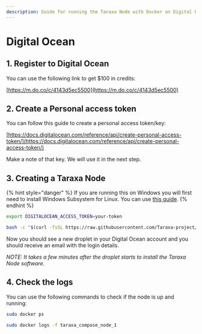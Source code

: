 ```yaml
---
description: Guide for running the Taraxa Node with Docker on Digital Ocean
---
```


# Digital Ocean

## 1. Register to Digital Ocean

You can use the following link to get $100 in credits:

[https://m.do.co/c/4143d5ec5500](https://m.do.co/c/4143d5ec5500)

## 2. Create a Personal access token

You can follow this guide to create a personal access token/key:

[https://docs.digitalocean.com/reference/api/create-personal-access-token/](https://docs.digitalocean.com/reference/api/create-personal-access-token/)

Make a note of that key. We will use it in the next step.

## 3. Creating a Taraxa Node

{% hint style="danger" %}
If you are running this on Windows you will first need to install Windows Subsystem for Linux. You can use [this guide](https://docs.microsoft.com/en-us/windows/wsl/install-win10).
{% endhint %}

```bash
export DIGITALOCEAN_ACCESS_TOKEN=your-token

bash -c "$(curl -fsSL https://raw.githubusercontent.com/Taraxa-project/taraxa-ops/master/scripts/one-click-DO.sh)"
```

Now you should see a new droplet in your Digital Ocean account and you should receive an email with the login details.

_NOTE: It takes a few minutes after the droplet starts to install the Taraxa Node software._

## 4. Check the logs

You can use the following commands to check if the node is up and running:

```bash
sudo docker ps

sudo docker logs -f taraxa_compose_node_1
```

